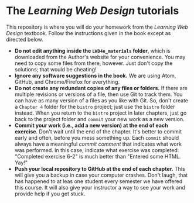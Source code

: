 # The *Learning Web Design* tutorials

This repository is where you will do your homework from the *Learning Web Design* textbook. Follow the instructions given in the book except as directed below.

* **Do not edit anything inside the `LWD4e_materials` folder**, which is downloaded from the Author's website for your convenience. You may need to copy some files from there, however. Just don't copy the solutions; that would be cheating!
* **Ignore any software suggestions in the book.** We are using Atom, GitHub, and Chrome/Firefox for everything.
* **Do not create any redundant copies of any files or folders.** If there are multiple revisions or versions of a file, then use Git to track them. You can have as many version of a files as you like with Git. So, don't create a `Chapter 4` folder for the `bistro` project; just use the `bistro` folder instead. When you return to the `bistro` project in later chapters, just go back to the project folder and `commit` your new work as a new version.
* **Commit your work (i.e., add a new version) at the end of each exercise**. Don't wait until the end of the chapter. It's better to commit early and often, before you mess something up. Each `commit` should always have a meaningful *commit comment* that indicates what work was performed. In this case, indicate what exercise was completed: "Completed exercise 6-2" is much better than "Entered some HTML. Yay!"
* **Push your local repository to GitHub at the end of each chapter.** This will give you a backup in case your computer crashes. Don't laugh, that has happened to at leas one student every semester we have offered this course. It will also give your instructor a way to see your work and provide help if you get stuck.
